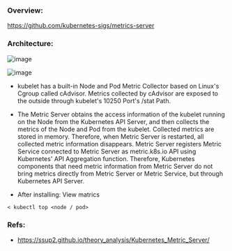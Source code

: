 ### Overview:
https://github.com/kubernetes-sigs/metrics-server

### Architecture:
![image](https://github.com/shamimice03/kubernetes-hands-on/assets/19708705/51ed413c-2970-43bf-a800-c30e037ab79a)

![image](https://github.com/shamimice03/kubernetes-hands-on/assets/19708705/8a3574e9-a4cd-450d-b30b-be87f9096847)

- kubelet has a built-in Node and Pod Metric Collector based on Linux's Cgroup called cAdvisor. 
Metrics collected by cAdvisor are exposed to the outside through kubelet's 10250 Port's /stat Path.

- The Metric Server obtains the access information of the kubelet running on the Node from the Kubernetes API Server, 
and then collects the metrics of the Node and Pod from the kubelet. Collected metrics are stored in memory. 
Therefore, when Metric Server is restarted, all collected metric information disappears.
Metric Server registers Metric Service connected to Metric Server as metric.k8s.io API using Kubernetes' API Aggregation function. 
Therefore, Kubernetes components that need metric information from Metric Server do not bring metrics directly from Metric Server or Metric Service, but through Kubernetes API Server.

- After installing: View matrics
```
< kubectl top <node / pod>
```

### Refs:
- https://ssup2.github.io/theory_analysis/Kubernetes_Metric_Server/
